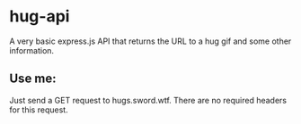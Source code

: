 # hug-api
A very basic express.js API that returns the URL to a hug gif and some other information.

## Use me:
Just send a GET request to hugs.sword.wtf. There are no required headers for this request.
